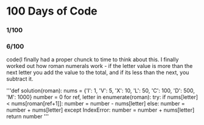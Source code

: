 # 100 Days of Code #

### 1/100 ###

### 6/100 ###

code(I finally had a proper chunck to time to think about this. I finally worked out how roman numerals work - if the letter value is more than the next letter you add the value to the total, and if its less than the next, you subtract it.

'''def solution(roman):
    nums = {'I': 1, 'V': 5, 'X': 10, 'L': 50, 'C': 100, 'D': 500, 'M': 1000}
    number = 0
    for ref, letter in enumerate(roman):
        try:
            if nums[letter] < nums[roman[ref+1]]:
                number = number - nums[letter]
            else:
                number = number + nums[letter]
        except IndexError:
            number = number + nums[letter]
    return number
    '''
